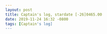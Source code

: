 ```yaml
---
layout: post
title: Captain's log, stardate [-26]0465.00
date: 2019-11-24 16:32 -0800
tags: [Captain's log]
---
```

